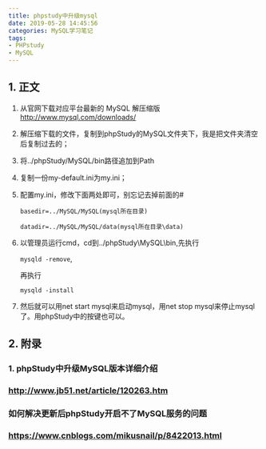 ```yaml
---
title: phpstudy中升级mysql
date: 2019-05-28 14:45:56
categories: MySQL学习笔记
tags:
- PHPstudy
- MySQL
---
```


## 1. 正文

1. 从官网下载对应平台最新的 MySQL 解压缩版 <http://www.mysql.com/downloads/>

   <!-- more -->

2. 解压缩下载的文件，复制到phpStudy的MySQL文件夹下，我是把文件夹清空后复制过去的；

3. 将../phpStudy/MySQL/bin路径追加到Path

4. 复制一份my-default.ini为my.ini；

5. 配置my.ini，修改下面两处即可，别忘记去掉前面的#

   `basedir=../MySQL/MySQL(mysql所在目录)`

   `datadir=../MySQL/MySQL/data(mysql所在目录\data)`

6. 以管理员运行cmd，cd到../phpStudy\MySQL\bin,先执行 

   `mysqld -remove`, 

   再执行

   `mysqld -install`

7. 然后就可以用net start mysql来启动mysql，用net stop mysql来停止mysql了。用phpStudy中的按键也可以。

## 2. 附录
### 1. phpStudy中升级MySQL版本详细介绍
### http://www.jb51.net/article/120263.htm
### 如何解决更新后phpStudy开启不了MySQL服务的问题
### https://www.cnblogs.com/mikusnail/p/8422013.html